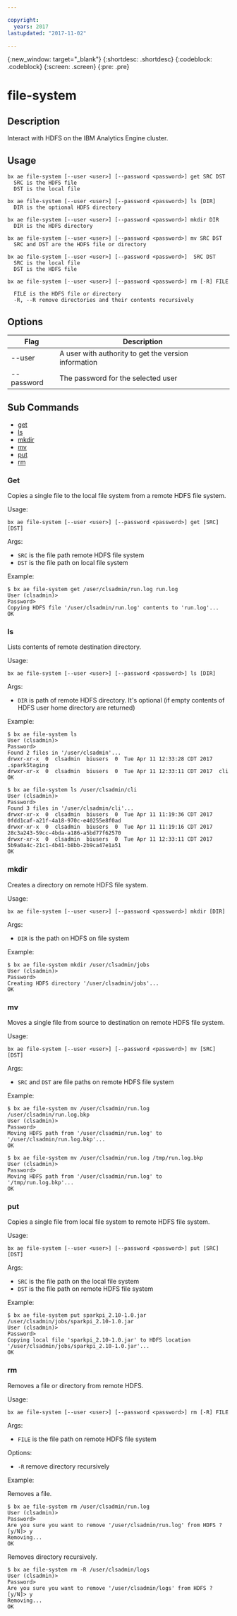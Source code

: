 ```yaml
---

copyright:
  years: 2017
lastupdated: "2017-11-02"

---
```


<!-- Attribute definitions -->
{:new_window: target="_blank"}
{:shortdesc: .shortdesc}
{:codeblock: .codeblock}
{:screen: .screen}
{:pre: .pre}

# file-system
## Description

Interact with HDFS on the IBM Analytics Engine cluster.

## Usage

```
bx ae file-system [--user <user>] [--password <password>] get SRC DST
  SRC is the HDFS file
  DST is the local file

bx ae file-system [--user <user>] [--password <password>] ls [DIR]
  DIR is the optional HDFS directory

bx ae file-system [--user <user>] [--password <password>] mkdir DIR
  DIR is the HDFS directory

bx ae file-system [--user <user>] [--password <password>] mv SRC DST
  SRC and DST are the HDFS file or directory

bx ae file-system [--user <user>] [--password <password>]  SRC DST
  SRC is the local file
  DST is the HDFS file

bx ae file-system [--user <user>] [--password <password>] rm [-R] FILE

  FILE is the HDFS file or directory
  -R, --R remove directories and their contents recursively
```

## Options

Flag       | Description
---------- | ----------------------------------------------------
--user     | A user with authority to get the version information
--password | The password for the selected user

## Sub Commands

- [get](#get)
- [ls](#ls)
- [mkdir](#mkdir)
- [mv](#mv)
- [put](#put)
- [rm](#rm)

### Get

Copies a single file to the local file system from a remote HDFS file system.

Usage:

```
bx ae file-system [--user <user>] [--password <password>] get [SRC] [DST]
```

Args:

- `SRC` is the file path remote HDFS file system
- `DST` is the file path on local file system

Example:

```
$ bx ae file-system get /user/clsadmin/run.log run.log
User (clsadmin)>
Password>
Copying HDFS file '/user/clsadmin/run.log' contents to 'run.log'...
OK
```

### ls

Lists contents of remote destination directory.

Usage:

```
bx ae file-system [--user <user>] [--password <password>] ls [DIR]
```

Args:

- `DIR` is path of remote HDFS directory. It's optional (if empty contents of HDFS user home directory are returned)

Example:

```
$ bx ae file-system ls
User (clsadmin)>
Password>
Found 2 files in '/user/clsadmin'...
drwxr-xr-x  0  clsadmin  biusers  0  Tue Apr 11 12:33:28 CDT 2017  .sparkStaging
drwxr-xr-x  0  clsadmin  biusers  0  Tue Apr 11 12:33:11 CDT 2017  cli
OK
```

```
$ bx ae file-system ls /user/clsadmin/cli
User (clsadmin)>
Password>
Found 3 files in '/user/clsadmin/cli'...
drwxr-xr-x  0  clsadmin  biusers  0  Tue Apr 11 11:19:36 CDT 2017  0fdd1caf-a21f-4a18-970c-e40255e8f0ad
drwxr-xr-x  0  clsadmin  biusers  0  Tue Apr 11 11:19:16 CDT 2017  28c3a243-59cc-4bda-a186-a5bd77f62570
drwxr-xr-x  0  clsadmin  biusers  0  Tue Apr 11 12:33:11 CDT 2017  5b9a0a4c-21c1-4b41-b8bb-2b9ca47e1a51
OK
```

### mkdir

Creates a directory on remote HDFS file system.

Usage:

```
bx ae file-system [--user <user>] [--password <password>] mkdir [DIR]
```

Args:

- `DIR` is the path on HDFS on file system

Example:

```
$ bx ae file-system mkdir /user/clsadmin/jobs
User (clsadmin)>
Password>
Creating HDFS directory '/user/clsadmin/jobs'...
OK
```

### mv

Moves a single file from source to destination on remote HDFS file system.

Usage:

```
bx ae file-system [--user <user>] [--password <password>] mv [SRC] [DST]
```

Args:

- `SRC` and `DST` are file paths on remote HDFS file system

Example:

```
$ bx ae file-system mv /user/clsadmin/run.log /user/clsadmin/run.log.bkp
User (clsadmin)>
Password>
Moving HDFS path from '/user/clsadmin/run.log' to '/user/clsadmin/run.log.bkp'...
OK
```

```
$ bx ae file-system mv /user/clsadmin/run.log /tmp/run.log.bkp
User (clsadmin)>
Password>
Moving HDFS path from '/user/clsadmin/run.log' to '/tmp/run.log.bkp'...
OK
```

### put

Copies a single file from local file system to remote HDFS file system.

Usage:

```
bx ae file-system [--user <user>] [--password <password>] put [SRC] [DST]
```

Args:

- `SRC` is the file path on the local file system
- `DST` is the file path on remote HDFS file system

Example:

```
$ bx ae file-system put sparkpi_2.10-1.0.jar /user/clsadmin/jobs/sparkpi_2.10-1.0.jar
User (clsadmin)>
Password>
Copying local file 'sparkpi_2.10-1.0.jar' to HDFS location '/user/clsadmin/jobs/sparkpi_2.10-1.0.jar'...
OK
```

### rm

Removes a file or directory from remote HDFS.

Usage:

```
bx ae file-system [--user <user>] [--password <password>] rm [-R] FILE
```

Args:

- `FILE` is the file path on remote HDFS file system

Options:

- `-R` remove directory recursively

Example:

Removes a file.

```
$ bx ae file-system rm /user/clsadmin/run.log
User (clsadmin)>
Password>
Are you sure you want to remove '/user/clsadmin/run.log' from HDFS ? [y/N]> y
Removing...
OK
```

Removes directory recursively.

```
$ bx ae file-system rm -R /user/clsadmin/logs
User (clsadmin)>
Password>
Are you sure you want to remove '/user/clsadmin/logs' from HDFS ? [y/N]> y
Removing...
OK
```
